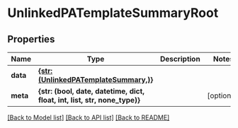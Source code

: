 # UnlinkedPATemplateSummaryRoot


## Properties
Name | Type | Description | Notes
------------ | ------------- | ------------- | -------------
**data** | [**{str: (UnlinkedPATemplateSummary,)}**](UnlinkedPATemplateSummary.md) |  | 
**meta** | **{str: (bool, date, datetime, dict, float, int, list, str, none_type)}** |  | [optional] 

[[Back to Model list]](../README.md#documentation-for-models) [[Back to API list]](../README.md#documentation-for-api-endpoints) [[Back to README]](../README.md)



